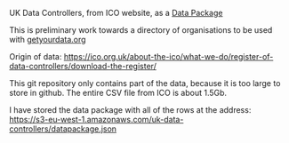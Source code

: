 UK Data Controllers, from ICO website, as a [Data Package](http://frictionlessdata.io/data-packages)

This is preliminary work towards a directory of organisations to be used with [getyourdata.org](getyourdata.org)

Origin of data: https://ico.org.uk/about-the-ico/what-we-do/register-of-data-controllers/download-the-register/

This git repository only contains part of the data, because it is too large to store in github. The entire CSV file from ICO is about 1.5Gb.

I have stored the data package with all of the rows at the address: https://s3-eu-west-1.amazonaws.com/uk-data-controllers/datapackage.json
